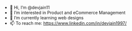 - 👋 Hi, I’m @devjain11
- 👀 I’m interested in Product and eCommerce Management
- 🌱 I’m currently learning web designs
- 📫 To reach me: https://www.linkedin.com/in/devjain1997/

<!---
devjain11/devjain11 is a ✨ special ✨ repository because its `README.md` (this file) appears on your GitHub profile.
You can click the Preview link to take a look at your changes.
--->
